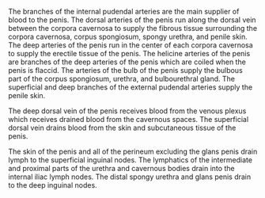 The branches of the internal pudendal arteries are the main supplier of blood to the penis. The dorsal arteries of the penis run along the dorsal vein between the corpora cavernosa to supply the fibrous tissue surrounding the corpora cavernosa, corpus spongiosum, spongy urethra, and penile skin. The deep arteries of the penis run in the center of each corpora cavernosa to supply the erectile tissue of the penis. The helicine arteries of the penis are branches of the deep arteries of the penis which are coiled when the penis is flaccid. The arteries of the bulb of the penis supply the bulbous part of the corpus spongiosum, urethra, and bulbourethral gland. The superficial and deep branches of the external pudendal arteries supply the penile skin.

The deep dorsal vein of the penis receives blood from the venous plexus which receives drained blood from the cavernous spaces. The superficial dorsal vein drains blood from the skin and subcutaneous tissue of the penis.

The skin of the penis and all of the perineum excluding the glans penis drain lymph to the superficial inguinal nodes. The lymphatics of the intermediate and proximal parts of the urethra and cavernous bodies drain into the internal iliac lymph nodes. The distal spongy urethra and glans penis drain to the deep inguinal nodes.